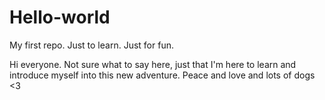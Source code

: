 # Hello-world
My first repo. Just to learn. Just for fun.

Hi everyone. Not sure what to say here, just that I'm here to learn and introduce myself into this new adventure.
Peace and love and lots of dogs <3
